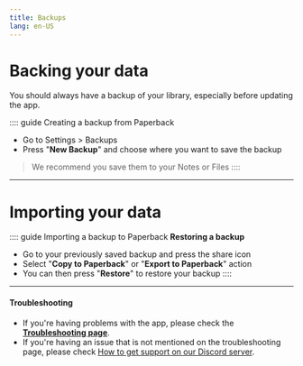 ```yaml
---
title: Backups
lang: en-US
---
```


# Backing your data
You should always have a backup of your library, especially before updating the app.

:::: guide Creating a backup from Paperback
 * Go to Settings > Backups
 * Press "**New Backup**" and choose where you want to save the backup
 > We recommend you save them to your Notes or Files
::::

---

# Importing your data

:::: guide Importing a backup to Paperback
**Restoring a backup**
 * Go to your previously saved backup and press the share icon
 * Select "**Copy to Paperback**" or "**Export to Paperback**" action
 * You can then press "**Restore**" to restore your backup
::::

---

#### Troubleshooting
 * If you're having problems with the app, please check the **[Troubleshooting page](/help/faq/#troubleshooting)**. 
 * If you're having an issue that is not mentioned on the troubleshooting page, please check [How to get support on our Discord server](/help/guides/discord-support).
